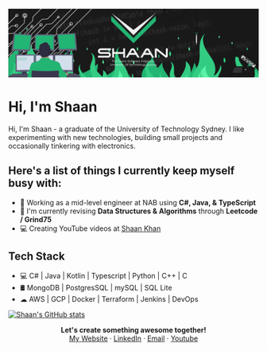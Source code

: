![Header](https://github.com/ShaanCoding/ShaanCoding/blob/master/Assets/Banner.png)

# Hi, I'm Shaan

Hi, I'm Shaan - a graduate of the University of Technology Sydney. I like experimenting with new technologies, building small projects and occasionally tinkering with electronics.

## Here's a list of things I currently keep myself busy with:

* 🌱 Working as a mid-level engineer at NAB using **C#, Java, & TypeScript**
* 💼 I'm currently revising **Data Structures & Algorithms** through **Leetcode / Grind75**
* 💻 Creating YouTube videos at [Shaan Khan](https://www.youtube.com/channel/UCWjh4p405vo_azo9IVrn4jA)

## Tech Stack

* 💻 C# | Java | Kotlin | Typescript | Python | C++ | C 
* 🛢️ MongoDB | PostgresSQL | mySQL | SQL Lite
* ☁ AWS | GCP | Docker | Terraform | Jenkins | DevOps

[![Shaan's GitHub stats](https://github-readme-stats.vercel.app/api?username=ShaanCoding)](https://github.com/ShaanCoding)

<p align=center>
<b>Let's create something awesome together!</b> <br>
<a href="https://blog.shaankhan.dev/">My Website</a> · <a href="https://www.linkedin.com/in/shaancoding">LinkedIn</a> · <a href="mailto:shaankhan101@gmail.com">Email</a> · <a href="https://www.youtube.com/channel/UCWjh4p405vo_azo9IVrn4jA">Youtube</a>
</p>
